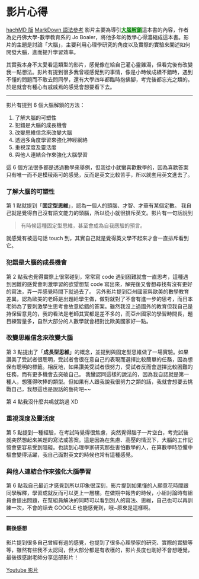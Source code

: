 # 影片心得

[hachMD 版](https://hackmd.io/@sye5VVeOT5GwXfPMg-hIdg/H1sSoaNQK)
[MarkDown 語法參考](https://ed521.github.io/2019/08/hexo-markdown/)
影片主要為導引<font color=#008000><u>**大腦解鎖**</u></font>這本書的內容，作者為史丹佛大學-數學教育系的 Jo Boaler，將他多年的教學心得濃縮成這本書。影片的主題是討論「大腦」，主要利用心理學研究的角度以及實際的實驗來闡述如何開發大腦，進而提升學習效率。

其實我本身不太愛看這類型的影片，感覺像在給自己灌心靈雞湯，但看完後有改變我一點想法。影片有提到很多我曾經感覺到的事情，像是小時候成績不錯時，遇到不懂的問題而不敢去問同學，還有大學四年都臨時抱佛腳，考完後都忘光之類的。於是就會有種心有戚戚焉的感覺會想要看下去。

---

影片有提到 6 個大腦解鎖的方法：

1. 了解大腦的可塑性
2. 犯錯是大腦的成長機會
3. 改變思維信念來改變大腦
4. 透過多角度學習來強化神經網絡
5. 重視深度及靈活度
6. 與他人連結合作來強化大腦學習

這 6 個方法很多都是透過數學來舉例，但我從小就蠻喜歡數學的，因為喜歡答案只有唯一而不是模稜兩可的感覺，反而是英文比較苦手，所以就套用英文進去了。

### 了解大腦的可塑性

第 1 點就提到「**固定型思維**」，認為一個人的頭腦、才智、才華有某個定數。
我自己就是覺得自己沒有語文能力的頭腦，所以從小就很排斥英文。影片有一句話說到

> 有時候這種固定型思維，甚至會成為自我應驗的預言。

就感覺有被這句話 touch 到，其實自己就是覺得英文學不起來才會一直排斥看到它。

### 犯錯是大腦的成長機會

第 2 點我也覺得實際上很常碰到，常常寫 code 遇到困難就會一直思考，這種遇到困難的感覺會刺激學習的欲望想幫 code 寫出來，解完後又會想尋找有沒有更好的寫法，弄一弄感覺時間下就過去了。
另外影片提到亞州國家與歐美的數學教育差異，認為歐美的老師是出題給學生做，做對就對了不會有進一步的思考，而日本老師為了要刺激學生思考會故意給錯的答案。雖然我沒上過國外的教育但我自己是持保留意見的，我的看法是老師其實都是差不多的，而亞州國家的學習時間長，題目練習量多，自然大部分的人數學就會相對比歐美國家好一點。

### 改變思維信念來改變大腦

第 3 點提出了「**成長型思維**」的概念，並提到與固定型思維做了一場實驗。如果讚美了受試者很聰明，受試者會很在意自己的表現而選擇比較簡單的任務，因為想保有聰明的標籤。相反地，如果讚美受試者很努力，受試者反而會選擇比較困難的任務，而有更多機會去突破自己。
我蠻認同這樣的說法的，因為我自認就是第一種人，想獲得吹捧的類型。但如果有人跟我說我很努力之類的話，我就會想要去挑戰自己，我想這也是說話的藝術吧~~

第 4 點我沒什麼共鳴就跳過 XD

### 重視深度及靈活度

第 5 點提到一種經驗，在考試時覺得很焦慮，突然覺得腦子一片空白，考完試後就突然想起來某題的寫法或答案。這是因為在焦慮、高壓的情況下，大腦的工作記憶會更容易受到阻礙。也談到心理學家研究那些害怕數學的人，在算數學時恐懼中樞會變得活躍，我自己面對英文的時候也常有這種感覺。

### 與他人連結合作來強化大腦學習

第 6 點我自己最近才感覺到所以印象很深刻，影片提到如果懂的人願意花時間跟同學解釋，學習成就反而可以更上一層樓。在做期中報告的時候，小組討論時有組員會提出問題，在幫組員解決的同時可以看到別人的寫法、思維，自己也可以再訓練一次，不會的話去 GOOGLE 也能感覺到，哦~原來是這樣啊。

---

#### 觀後感想

影片提到很多自己曾經有過的感覺，也提到了很多心理學家的研究、實際的實驗等等，雖然有些我不太認同，但大部分都是有收穫的，影片長度也剛好不會想睡覺，最後很感謝老師分享這部影片！

[Youtube 影片](https://www.youtube.com/watch?v=DgbSc6Ys710)
